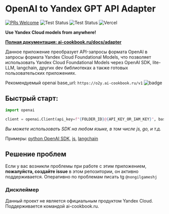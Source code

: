 # OpenAI to Yandex GPT API Adapter

[![PRs Welcome](https://img.shields.io/badge/PRs-welcome-brightgreen.svg?style=flat-square)](http://makeapullrequest.com)
![Test Status](https://github.com/ai-cookbook/openai-yandexgpt-adapter/actions/workflows/docker-image.yml/badge.svg)
![Test Status](https://github.com/ai-cookbook/openai-yandexgpt-adapter/actions/workflows/python-app.yml/badge.svg)
![Vercel](https://vercelbadge.vercel.app/api/all-mute/openai-yandexgpt-adapter)

**Use Yandex Cloud models from anywhere!**

**[Полная документация: ai-cookbook.ru/docs/adapter](https://ai-cookbook.ru/docs/adapter/)**

Данное приложение преобразует API-запросы формата OpenAI в запросы формата Yandex Cloud Foundational Models, что позволяет использовать Yandex Cloud Foundational Models через OpenAI SDK, lite-LLM, langchain, других dev библиотеках а также готовых пользовательских приложениях.

Рекомендуемый openai base_url: `https://o2y.ai-cookbook.ru/v1` ![badge](https://o2y.ai-cookbook.ru/badge)

## Быстрый старт:

```python
import openai

client = openai.Client(api_key=f"{FOLDER_ID}@{API_KEY_OR_IAM_KEY}", base_url="https://o2y.ai-cookbook.ru/v1")
```

*Вы можете использовать SDK на любом языке, в том числе js, go, и т.д.*

Примеры: [python OpenAI SDK](./examples/example.py), [js](./examples/example.js), [langchain](./examples/langchain-example.py)

## Решение проблем

Если у вас возникли проблемы при работе с этим приложением, **пожалуйста, создайте issue** в этом репозитории, он активно поддерживается. Оперативно по проблемам писать tg `@nongilgameshj`


### Дисклеймер

Данный проект не является официальным продуктом Yandex Cloud. Поддерживается командой ai-cookbook.ru.
